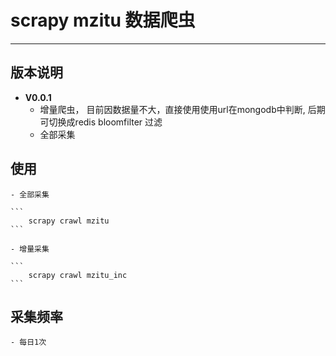 # scrapy mzitu 数据爬虫

---

## 版本说明

- **V0.0.1**
    - 增量爬虫， 目前因数据量不大，直接使用使用url在mongodb中判断, 后期可切换成redis bloomfilter 过滤
    - 全部采集

## 使用
    - 全部采集

    ```
        scrapy crawl mzitu
    ```

    - 增量采集

    ```
        scrapy crawl mzitu_inc
    ```

## 采集频率
    - 每日1次
    